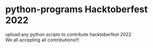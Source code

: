 # python-programs Hacktoberfest 2022
upload any python scripts to contribute hacktoberfest 2022<br>
We all accepting all contributions!!!
